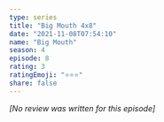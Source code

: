 ```yaml
---
type: series
title: "Big Mouth 4x8"
date: "2021-11-08T07:54:10"
name: "Big Mouth"
season: 4
episode: 8
rating: 3
ratingEmoji: "⭐️⭐️⭐️"
share: false
---
```


_[No review was written for this episode]_
